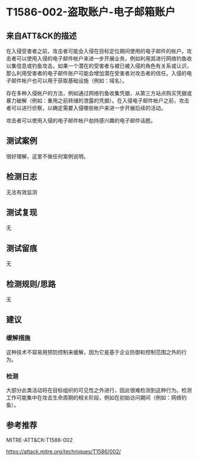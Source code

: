 # T1586-002-盗取账户-电子邮箱账户

## 来自ATT&CK的描述

在入侵受害者之前，攻击者可能会入侵在目标定位期间使用的电子邮件的帐户。攻击者可以使用入侵的电子邮件帐户来进一步开展业务，例如利用其进行网络钓鱼收以集信息或钓鱼攻击。如果一个潜在的受害者与被已被入侵的角色有关系或认识，那么利用受害者的电子邮件账户可能会增加潜在受害者对攻击者的信任。入侵的电子邮件帐户也可以用于获取基础设施（例如：域名）。

存在多种入侵帐户的方法，例如通过网络钓鱼收集凭据，从第三方站点购买凭据或暴力破解（例如：重用之前转储的泄露的凭据）。在入侵电子邮件帐户之前，攻击者可以进行侦察，以确定需要入侵哪些帐户来进一步开展后续的活动。

攻击者可以使用入侵的电子邮件帐户劫持感兴趣的电子邮件话题。

## 测试案例

很好理解，这里不做任何案例说明。

## 检测日志

无法有效监测

## 测试复现

无

## 测试留痕

无

## 检测规则/思路

无

## 建议

### 缓解措施

这种技术不容易用预防控制来缓解，因为它是基于企业防御和控制范围之外的行为。

### 检测

大部分此类活动将在目标组织的可见性之外进行，因此很难检测到这种行为。检测工作可能集中在攻击生命周期的相关阶段，例如在初始访问期间（例如：网络钓鱼）。

## 参考推荐

MITRE-ATT&CK-T1586-002

<https://attack.mitre.org/techniques/T1586/002/>
